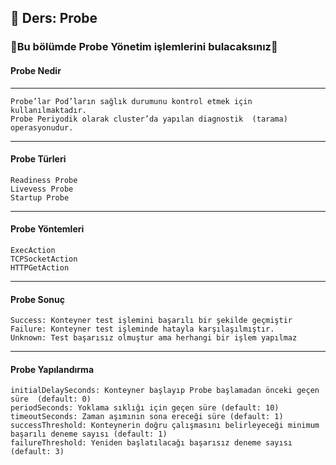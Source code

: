 ## 🧑 Ders: Probe

### 📗Bu bölümde Probe Yönetim işlemlerini bulacaksınız📗

#### Probe Nedir
***
```
Probe’lar Pod’ların sağlık durumunu kontrol etmek için kullanılmaktadır. 
Probe Periyodik olarak cluster’da yapılan diagnostik  (tarama) operasyonudur.
```
***
#### Probe Türleri
```
Readiness Probe
Livevess Probe
Startup Probe
```
***
#### Probe Yöntemleri
```
ExecAction
TCPSocketAction
HTTPGetAction
```
***
#### Probe Sonuç
```
Success: Konteyner test işlemini başarılı bir şekilde geçmiştir
Failure: Konteyner test işleminde hatayla karşılaşılmıştır.
Unknown: Test başarısız olmuştur ama herhangi bir işlem yapılmaz
```
***
#### Probe Yapılandırma
```
initialDelaySeconds: Konteyner başlayıp Probe başlamadan önceki geçen süre  (default: 0)
periodSeconds: Yoklama sıklığı için geçen süre (default: 10)
timeoutSeconds: Zaman aşımının sona ereceği süre (default: 1)
successThreshold: Konteynerin doğru çalışmasını belirleyeceği minimum başarılı deneme sayısı (default: 1)
failureThreshold: Yeniden başlatılacağı başarısız deneme sayısı (default: 3)
```

